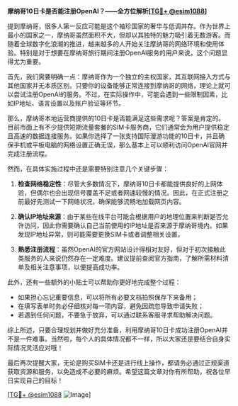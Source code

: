 **摩纳哥10日卡是否能注册OpenAI？——全方位解析[[TG💪+ @esim1088](https://t.me/s/esim1088)]**

提到摩纳哥，很多人第一反应可能是这个袖珍国家的奢华与低调并存。作为世界上最小的国家之一，摩纳哥虽然面积不大，但却以其独特的魅力吸引着无数游客。而随着全球数字化浪潮的推进，越来越多的人开始关注摩纳哥的网络环境和使用体验。特别是对于想要在摩纳哥旅行期间注册OpenAI服务的用户来说，这个问题显得尤为重要。

首先，我们需要明确一点：摩纳哥作为一个独立的主权国家，其互联网接入方式与其他国家并无本质区别。只要你的设备能够正常连接到摩纳哥的网络，理论上就可以尝试注册OpenAI的服务。不过，在实际操作中，可能会遇到一些限制因素，比如IP地址、语言设置以及账户验证等环节。

那么，摩纳哥本地运营商提供的10日卡是否能满足这些需求呢？答案是肯定的。目前市面上有不少提供短期流量套餐的SIM卡服务商，它们通常会为用户提供稳定且高速的数据连接服务。如果你选择了一张支持国际漫游功能的10日卡，并且确保手机或平板电脑的网络设置正确无误，那么基本上可以顺利访问OpenAI官网并完成注册流程。

然而，在具体实施过程中还是需要特别注意几个关键步骤：

1. **检查网络稳定性**：尽管大多数情况下，摩纳哥10日卡都能提供良好的上网体验，但偶尔也会出现信号覆盖不足或者网速较慢的情况。因此，在正式注册之前最好先测试一下网络状况，确保能够流畅地加载网页内容。
   
2. **确认IP地址来源**：由于某些在线平台可能会根据用户的地理位置来判断是否允许访问，因此你需要确认自己当前使用的IP地址是否来源于摩纳哥境内。如果发现IP地址异常，则可能需要更换SIM卡或者调整相关设置。

3. **熟悉注册流程**：虽然OpenAI的官方网站设计得相对友好，但对于初次接触此类服务的人来说仍然存在一定难度。建议提前查阅官方指南，了解所需材料清单及相关注意事项，以便提高成功率。

此外，还有一些额外的小贴士可以帮助你更好地完成整个过程：

- 如果担心忘记重要信息，可以将所有必要文档拍照保存下来备用；
- 在填写表单时务必仔细核对每一项内容，避免因疏忽导致申请失败；
- 若遇到任何问题，不要急于放弃，可以通过联系客服寻求帮助解决问题。

综上所述，只要合理规划并做好充分准备，利用摩纳哥10日卡成功注册OpenAI并不是一件难事。当然啦，每个人的具体情况都不一样，所以大家还是要结合自身实际情况灵活应对哦！

最后再次提醒大家，无论是购买SIM卡还是进行线上操作，都请务必通过正规渠道获取资源和服务，以免造成不必要的麻烦。希望这篇文章对你有所帮助，祝各位早日实现自己的目标！

[[TG💪+ @esim1088](https://t.me/s/esim1088) ![Image](https://i.postimg.cc/4NQfJmqS/Snipaste-2025-05-13-00-14-12.png)]